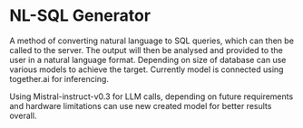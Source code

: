 # NL-SQL Generator

A method of converting natural language to SQL queries, which can then be called to the server. The output will then be analysed and provided to the user in a natural language format.
Depending on size of database can use various models to achieve the target. Currently model is connected using together.ai for inferencing.

Using Mistral-instruct-v0.3 for LLM calls, depending on future requirements and hardware limitations can use new created model for better results overall.
